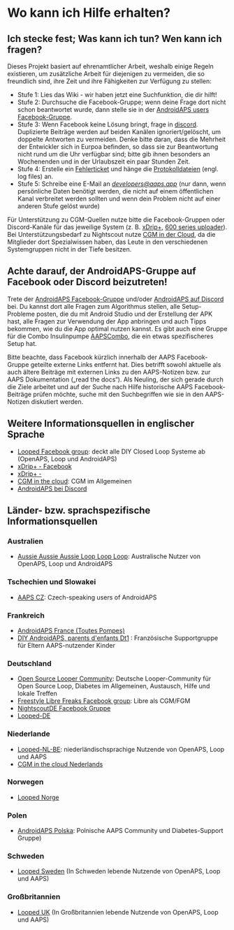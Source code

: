 # Wo kann ich Hilfe erhalten?

## Ich stecke fest; Was kann ich tun? Wen kann ich fragen?

Dieses Projekt basiert auf ehrenamtlicher Arbeit, weshalb einige Regeln existieren, um zusätzliche Arbeit für diejenigen zu vermeiden, die so freundlich sind, ihre Zeit und ihre Fähigkeiten zur Verfügung zu stellen:

* Stufe 1: Lies das Wiki - wir haben jetzt eine Suchfunktion, die dir hilft!
* Stufe 2: Durchsuche die Facebook-Gruppe; wenn deine Frage dort nicht schon beantwortet wurde, dann stelle sie in der [AndroidAPS users Facebook-Gruppe](https://www.facebook.com/groups/1900195340201874/).
* Stufe 3: Wenn Facebook keine Lösung bringt, frage in [discord](https://discord.gg/4fQUWHZ4Mw). Duplizierte Beiträge werden auf beiden Kanälen ignoriert/gelöscht, um doppelte Antworten zu vermeiden. Denke bitte daran, dass die Mehrheit der Entwickler sich in Eurpoa befinden, so dass sie zur Beantwortung nicht rund um die Uhr verfügbar sind; bitte gib ihnen besonders an Wochenenden und in der Urlaubszeit ein paar Stunden Zeit.
* Stufe 4: Erstelle ein [Fehlerticket](https://github.com/nightscout/AndroidAPS/issues) und hänge die [Protokolldateien](../GettingHelp/AccessingLogFiles.md) (engl. log files) an.
* Stufe 5: Schreibe eine E-Mail an *developers@aaps.app* (nur dann, wenn persönliche Daten benötigt werden, die nicht auf einem öffentlichen Kanal verbreitet werden sollten und wenn dein Problem nicht auf einer anderen Stufe gelöst wurde)

Für Unterstützung zu CGM-Quellen nutze bitte die Facebook-Gruppen oder Discord-Kanäle für das jeweilige System (z. B. [xDrip+](https://www.facebook.com/groups/xDripG5/), [600 series uploader](https://www.facebook.com/groups/NightscoutForMedtronic/)). Bei Unterstützungsbedarf zu Nightscout nutze [CGM in der Cloud](https://www.facebook.com/groups/cgminthecloud/), da die Mitglieder dort Spezialwissen haben, das Leute in den verschiedenen Systemgruppen nicht in der Tiefe besitzen.

## Achte darauf, der AndroidAPS-Gruppe auf Facebook oder Discord beizutreten!

Trete der [AndroidAPS Facebook-Gruppe](https://www.facebook.com/groups/1900195340201874/) und/oder [AndroidAPS auf Discord](https://discord.gg/4fQUWHZ4Mw) bei. Du kannst dort alle Fragen zum Algorithmus stellen, alle Setup-Probleme posten, die du mit Android Studio und der Erstellung der APK hast, alle Fragen zur Verwendung der App anbringen und auch Tipps bekommen, wie du die App optimal nutzen kannst. Es gibt auch eine Gruppe für die Combo Insulinpumpe [AAPSCombo](https://www.facebook.com/groups/127507891261169/), die ein etwas spezifischeres Setup hat.

Bitte beachte, dass Facebook kürzlich innerhalb der AAPS Facebook-Gruppe geteilte externe Links entfernt hat. Dies betrifft sowohl aktuelle als auch ältere Beiträge mit externen Links zu den AAPS-Notizen bzw. zur AAPS Dokumentation („read the docs“). Als Neuling, der sich gerade durch die Ziele arbeitet und auf der Suche nach Hilfe historische AAPS Facebook-Beiträge prüfen möchte, suche mit den Suchbegriffen wie sie in den AAPS-Notizen diskutiert werden.

## Weitere Informationsquellen in englischer Sprache

* [Looped Facebook group](https://www.facebook.com/groups/TheLoopedGroup): deckt alle DIY Closed Loop Systeme ab (OpenAPS, Loop und AndroidAPS)
* [xDrip+ - Facebook](https://www.facebook.com/groups/xDripG5/)
* [xDrip+ - ](https://xdrip.readthedocs.io/en/latest/)
* [CGM in the cloud](https://www.facebook.com/groups/cgminthecloud/): CGM im Allgemeinen
* [AndroidAPS bei Discord](https://discord.gg/4fQUWHZ4Mw)

## Länder- bzw. sprachspezifische Informationsquellen

### Australien

* [Aussie Aussie Aussie Loop Loop Loop](https://www.facebook.com/groups/AussieLooping/): Australische Nutzer von OpenAPS, Loop und AndroidAPS

### Tschechien und Slowakei

* [AAPS CZ](https://www.facebook.com/groups/AndroidAPSCZ/): Czech-speaking users of AndroidAPS

### Frankreich

* [AndroidAPS France (Toutes Pompes)](https://www.facebook.com/groups/268922660715266)
* [DIY AndroidAPS, parents d'enfants Dt1](https://www.facebook.com/groups/262497886779069) : Französische Supportgruppe für Eltern AAPS-nutzender Kinder

### Deutschland

* [Open Source Looper Community](https://de.loopercommunity.org/): Deutsche Looper-Community für Open Source Loop, Diabetes im Allgemeinen, Austausch, Hilfe und lokale Treffen
* [Freestyle Libre Freaks Facebook group](https://www.facebook.com/groups/FreestyleLibreFreaks/): Libre als CGM/FGM
* [NightscoutDE Facebook Gruppe](https://www.facebook.com/groups/nightscoutDE/)
* [Looped-DE](https://www.facebook.com/groups/loopedDE/)

### Niederlande

* [Looped-NL-BE](https://www.facebook.com/groups/117102135652893): niederländischsprachige Nutzende von OpenAPS, Loop und AAPS
* [CGM in the cloud Nederlands](https://www.facebook.com/groups/1764754560436596)

### Norwegen

* [Looped Norge](https://www.facebook.com/groups/loopednorge/)

### Polen

* [AndroidAPS Polska](https://www.facebook.com/groups/aapspl): Polnische AAPS Community und Diabetes-Support Gruppe)

### Schweden

* [Looped Sweden](https://www.facebook.com/groups/661514380864081/) (In Schweden lebende Nutzende von OpenAPS, Loop und AAPS)

### Großbritannien

* [Looped UK](https://www.facebook.com/groups/LoopedUK/) (In Großbritannien lebende Nutzende von OpenAPS, Loop und AAPS)